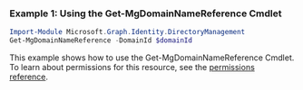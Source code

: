 ### Example 1: Using the Get-MgDomainNameReference Cmdlet
```powershell
Import-Module Microsoft.Graph.Identity.DirectoryManagement
Get-MgDomainNameReference -DomainId $domainId
```
This example shows how to use the Get-MgDomainNameReference Cmdlet.
To learn about permissions for this resource, see the [permissions reference](/graph/permissions-reference).
